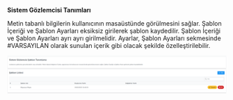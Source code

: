 **Sistem Gözlemcisi Tanımları**

Metin tabanlı bilgilerin kullanıcının masaüstünde görülmesini sağlar. Şablon İçeriği ve Şablon Ayarları 
eksiksiz girilerek şablon kaydedilir. Şablon İçeriği ve Şablon Ayarları ayrı ayrı girilmelidir. Ayarlar, 
Şablon Ayarları sekmesinde #VARSAYILAN olarak sunulan içerik gibi olacak şekilde özelleştirilebilir.


[![Sistem Gözlemcisi Tanımları](../images/systemMonitoringDefinitions/systemMonitoringDefinition.png)](../images/systemMonitoringDefinitions/systemMonitoringDefinition.png)
<link href=/lider3.0/assets/style.css rel=stylesheet></link>
